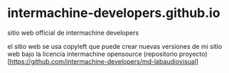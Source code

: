 # intermachine-developers.github.io
sitio web official de intermachine developers

el sitio web se usa copyleft que puede crear nuevas versiones de mi sitio web bajo la licencia intermachine opensource
(repositorio proyecto)[https://github.com/intermachine-developers/md-labaudiovisual]
